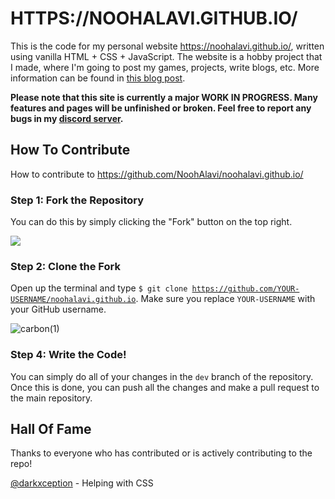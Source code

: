 <h1>HTTPS://NOOHALAVI.GITHUB.IO/</h1>

This is the code for my personal website https://noohalavi.github.io/, written using vanilla HTML + CSS + JavaScript. The website is a hobby project that I made, where I'm going to post my games, projects, write blogs, etc. More information can be found in [this blog post](https://noohalavi.github.io/posts/hello-world).

**Please note that this site is currently a major WORK IN PROGRESS. Many features and pages will be unfinished or broken. Feel free to report any bugs in my [discord server](https://discord.gg/vxvKSvd).**


<h2>How To Contribute</h2>

How to contribute to https://github.com/NoohAlavi/noohalavi.github.io/

<h3>Step 1: Fork the Repository</h3>

You can do this by simply clicking the "Fork" button on the top right.

<img src="https://docs.github.com/assets/images/help/repository/fork_button.jpg">

<h3>Step 2: Clone the Fork</h3>

Open up the terminal and type <code>$ git clone https://github.com/YOUR-USERNAME/noohalavi.github.io</code>. Make sure you replace <code>YOUR-USERNAME</code> with your GitHub username.

![carbon(1)](https://user-images.githubusercontent.com/59208101/117544027-5c904200-afed-11eb-910b-c08e6531b3c8.png)


<h3>Step 4: Write the Code!</h3>

You can simply do all of your changes in the <code>dev</code> branch of the repository. Once this is done, you can push all the changes and make a pull request to the main repository.


<h2>Hall Of Fame</h2>

Thanks to everyone who has contributed or is actively contributing to the repo!

[@darkxception](https://github.com/darkxception) - Helping with CSS
